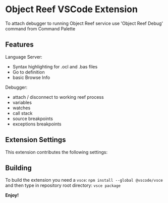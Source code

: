 # Object Reef VSCode Extension

To attach debugger to running Object Reef service use 'Object Reef Debug' command from Command Palette


## Features

Language Server:
- Syntax highlighting for .ocl and .bas files
- Go to definition
- basic Browse Info

Debugger:
- attach / disconnect to working reef process
- variables
- watches
- call stack
- source breakpoints
- exceptions breakpoints


## Extension Settings

This extension contributes the following settings:

## Building
To build the extension you need a `vsce`:
`npm install --global @vscode/vsce`
and then type in repository root directory:
`vsce package`

**Enjoy!**
